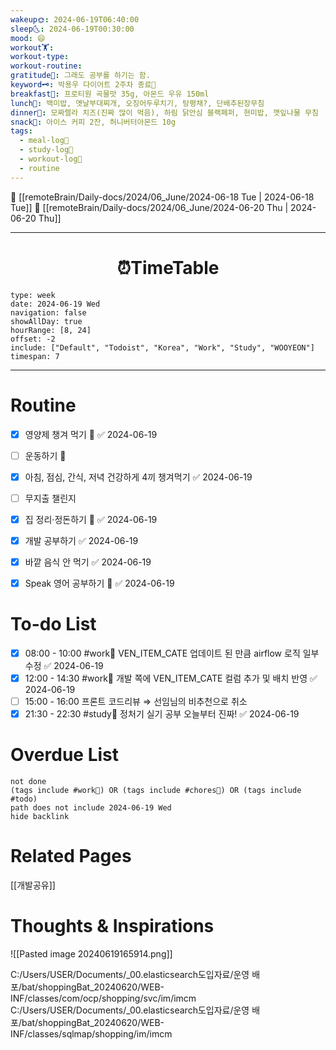 ```yaml
---
wakeup🌞: 2024-06-19T06:40:00
sleep🌜: 2024-06-19T00:30:00
mood: 😄
workout🏋️: 
workout-type: 
workout-routine: 
gratitude🙏: 그래도 공부를 하기는 함.
keyword🗝️: 박용우 다이어트 2주차 종료🎉
breakfast🍳: 프로티원 곡물맛 35g, 아몬드 우유 150ml
lunch🍚: 백미밥, 옛날부대찌개, 오징어두루치기, 탕평채?, 단배추된장무침
dinner🥗: 모짜렐라 치즈(진짜 많이 먹음), 하림 닭안심 블랙페퍼, 현미밥, 깻잎나물 무침
snack🍬: 아이스 커피 2잔, 허니버터아몬드 10g
tags:
  - meal-log📝
  - study-log📓
  - workout-log💪
  - routine
---
```


🔺 [[remoteBrain/Daily-docs/2024/06_June/2024-06-18 Tue | 2024-06-18 Tue]]
🔻 [[remoteBrain/Daily-docs/2024/06_June/2024-06-20 Thu | 2024-06-20 Thu]]
___
<h1> <center>⏰TimeTable </center> </h1>

```gEvent
type: week
date: 2024-06-19 Wed
navigation: false
showAllDay: true
hourRange: [8, 24]
offset: -2
include: ["Default", "Todoist", "Korea", "Work", "Study", "WOOYEON"]
timespan: 7
```

--- 


# Routine 

- [x] 영양제 챙겨 먹기 🔼 ✅ 2024-06-19
- [ ] 운동하기 🔼
- [x] 아침, 점심, 간식, 저녁 건강하게 4끼 챙겨먹기 ✅ 2024-06-19
- [ ] 무지출 챌린지 
- [x] 집 정리·정돈하기 🔼 ✅ 2024-06-19
- [x] 개발 공부하기 ✅ 2024-06-19
- [x] 바깥 음식 안 먹기 ✅ 2024-06-19
- [x] Speak 영어 공부하기 🔼 ✅ 2024-06-19


# To-do List

- [x] 08:00 - 10:00 #work💼 VEN_ITEM_CATE 업데이트 된 만큼 airflow 로직 일부 수정 ✅ 2024-06-19
- [x] 12:00 - 14:30 #work💼 개발 쪽에 VEN_ITEM_CATE 컬럼 추가 및 배치 반영 ✅ 2024-06-19
- [ ] 15:00 - 16:00  프론트 코드리뷰 ⇒ 선임님의 비추천으로 취소 
- [x] 21:30 - 22:30 #study📓 정처기 실기 공부 오늘부터 진짜! ✅ 2024-06-19

# Overdue List
```tasks
not done
(tags include #work💼) OR (tags include #chores🧺) OR (tags include #todo)
path does not include 2024-06-19 Wed
hide backlink
```

# Related Pages

[[개발공유]]

# Thoughts & Inspirations

![[Pasted image 20240619165914.png]]

C:/Users/USER/Documents/_00.elasticsearch도입자료/운영 배포/bat/shoppingBat_20240620/WEB-INF/classes/com/ocp/shopping/svc/im/imcm 
C:/Users/USER/Documents/_00.elasticsearch도입자료/운영 배포/bat/shoppingBat_20240620/WEB-INF/classes/sqlmap/shopping/im/imcm
